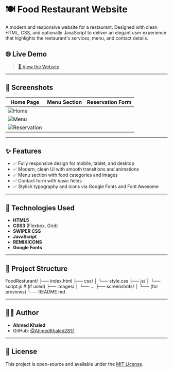 # 🍽️ Food Restaurant Website

A modern and responsive website for a restaurant. Designed with clean HTML, CSS, and optionally JavaScript to deliver an elegant user experience that highlights the restaurant's services, menu, and contact details.

## 🌐 Live Demo

> [🔗 View the Website](https://ahmedkhaled2817.github.io/FoodResturant/)

---

## 📸 Screenshots

| Home Page | Menu Section | Reservation Form |
|-----------|--------------|--------------|
| ![Home](<img width="1277" alt="HOME" src="https://github.com/user-attachments/assets/6c7bc72f-f796-4517-ae71-46024fc11fe8" />) 
| ![Menu](<img width="1280" alt="MENU" src="https://github.com/user-attachments/assets/fd5ee97d-f3e4-4f2b-adb0-7a73b3b44f58" />) 
| ![Reservation](<img width="1279" alt="Reservation" src="https://github.com/user-attachments/assets/6a205a69-5782-42c7-8d4a-f81632557a32" />)

---

## ✨ Features

- ✅ Fully responsive design for mobile, tablet, and desktop
- ✅ Modern, clean UI with smooth transitions and animations
- ✅ Menu section with food categories and images
- ✅ Contact form with basic fields
- ✅ Stylish typography and icons via Google Fonts and Font Awesome

---

## 🔧 Technologies Used

- **HTML5**
- **CSS3** (Flexbox, Grid)
- **SWIPER CSS**
- **JavaScript** 
- **REMIXICONS** 
- **Google Fonts**

---

## 📁 Project Structure

FoodResturant/
├── index.html
├── css/
│ └── style.css
├── js/
│ └── script.js # (if used)
├── images/
│ └── ...
├── screenshots/
│ └── (for previews)
└── README.md

---

## 👨‍💻 Author

- **Ahmed Khaled**
- GitHub: [@AhmedKhaled2817](https://github.com/AhmedKhaled2817)

---

## 📝 License

This project is open-source and available under the [MIT License](LICENSE).



